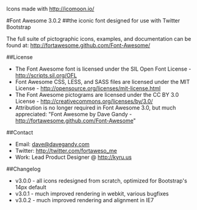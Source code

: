 Icons made with http://icomoon.io/#Font Awesome 3.0.2##the iconic font designed for use with Twitter BootstrapThe full suite of pictographic icons, examples, and documentation can be found at:http://fortawesome.github.com/Font-Awesome/##License- The Font Awesome font is licensed under the SIL Open Font License - http://scripts.sil.org/OFL- Font Awesome CSS, LESS, and SASS files are licensed under the MIT License - http://opensource.org/licenses/mit-license.html- The Font Awesome pictograms are licensed under the CC BY 3.0 License - http://creativecommons.org/licenses/by/3.0/- Attribution is no longer required in Font Awesome 3.0, but much appreciated: "Font Awesome by Dave Gandy - http://fortawesome.github.com/Font-Awesome"##Contact- Email: dave@davegandy.com- Twitter: http://twitter.com/fortaweso_me- Work: Lead Product Designer @ http://kyru.us##Changelog- v3.0.0 - all icons redesigned from scratch, optimized for Bootstrap's 14px default- v3.0.1 - much improved rendering in webkit, various bugfixes- v3.0.2 - much improved rendering and alignment in IE7